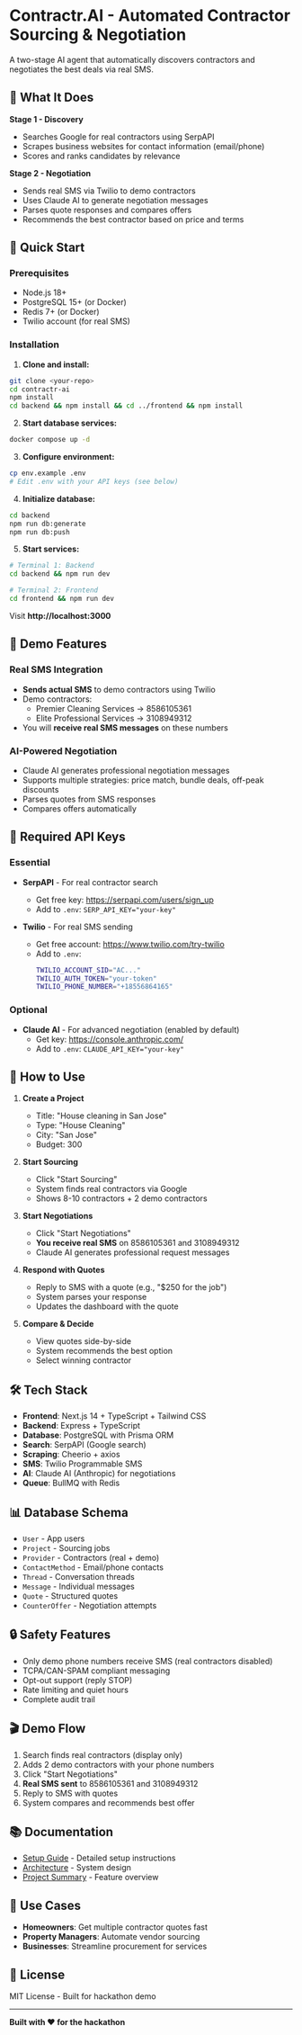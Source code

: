 # Contractr.AI - Automated Contractor Sourcing & Negotiation

A two-stage AI agent that automatically discovers contractors and negotiates the best deals via real SMS.

## 🎯 What It Does

**Stage 1 - Discovery**
- Searches Google for real contractors using SerpAPI
- Scrapes business websites for contact information (email/phone)
- Scores and ranks candidates by relevance

**Stage 2 - Negotiation**
- Sends real SMS via Twilio to demo contractors
- Uses Claude AI to generate negotiation messages
- Parses quote responses and compares offers
- Recommends the best contractor based on price and terms

## 🚀 Quick Start

### Prerequisites
- Node.js 18+
- PostgreSQL 15+ (or Docker)
- Redis 7+ (or Docker)
- Twilio account (for real SMS)

### Installation

1. **Clone and install:**
```bash
git clone <your-repo>
cd contractr-ai
npm install
cd backend && npm install && cd ../frontend && npm install
```

2. **Start database services:**
```bash
docker compose up -d
```

3. **Configure environment:**
```bash
cp env.example .env
# Edit .env with your API keys (see below)
```

4. **Initialize database:**
```bash
cd backend
npm run db:generate
npm run db:push
```

5. **Start services:**
```bash
# Terminal 1: Backend
cd backend && npm run dev

# Terminal 2: Frontend
cd frontend && npm run dev
```

Visit **http://localhost:3000**

## 📱 Demo Features

### Real SMS Integration
- **Sends actual SMS** to demo contractors using Twilio
- Demo contractors:
  - Premier Cleaning Services → 8586105361
  - Elite Professional Services → 3108949312
- You will **receive real SMS messages** on these numbers

### AI-Powered Negotiation
- Claude AI generates professional negotiation messages
- Supports multiple strategies: price match, bundle deals, off-peak discounts
- Parses quotes from SMS responses
- Compares offers automatically

## 🔑 Required API Keys

### Essential
- **SerpAPI** - For real contractor search
  - Get free key: https://serpapi.com/users/sign_up
  - Add to `.env`: `SERP_API_KEY="your-key"`

- **Twilio** - For real SMS sending
  - Get free account: https://www.twilio.com/try-twilio
  - Add to `.env`:
    ```bash
    TWILIO_ACCOUNT_SID="AC..."
    TWILIO_AUTH_TOKEN="your-token"
    TWILIO_PHONE_NUMBER="+18556864165"
    ```

### Optional
- **Claude AI** - For advanced negotiation (enabled by default)
  - Get key: https://console.anthropic.com/
  - Add to `.env`: `CLAUDE_API_KEY="your-key"`

## 📖 How to Use

1. **Create a Project**
   - Title: "House cleaning in San Jose"
   - Type: "House Cleaning"
   - City: "San Jose"
   - Budget: 300

2. **Start Sourcing**
   - Click "Start Sourcing"
   - System finds real contractors via Google
   - Shows 8-10 contractors + 2 demo contractors

3. **Start Negotiations**
   - Click "Start Negotiations"
   - **You receive real SMS** on 8586105361 and 3108949312
   - Claude AI generates professional request messages

4. **Respond with Quotes**
   - Reply to SMS with a quote (e.g., "$250 for the job")
   - System parses your response
   - Updates the dashboard with the quote

5. **Compare & Decide**
   - View quotes side-by-side
   - System recommends the best option
   - Select winning contractor

## 🛠️ Tech Stack

- **Frontend**: Next.js 14 + TypeScript + Tailwind CSS
- **Backend**: Express + TypeScript
- **Database**: PostgreSQL with Prisma ORM
- **Search**: SerpAPI (Google search)
- **Scraping**: Cheerio + axios
- **SMS**: Twilio Programmable SMS
- **AI**: Claude AI (Anthropic) for negotiations
- **Queue**: BullMQ with Redis

## 📊 Database Schema

- `User` - App users
- `Project` - Sourcing jobs
- `Provider` - Contractors (real + demo)
- `ContactMethod` - Email/phone contacts
- `Thread` - Conversation threads
- `Message` - Individual messages
- `Quote` - Structured quotes
- `CounterOffer` - Negotiation attempts

## 🔒 Safety Features

- Only demo phone numbers receive SMS (real contractors disabled)
- TCPA/CAN-SPAM compliant messaging
- Opt-out support (reply STOP)
- Rate limiting and quiet hours
- Complete audit trail

## 🎬 Demo Flow

1. Search finds real contractors (display only)
2. Adds 2 demo contractors with your phone numbers
3. Click "Start Negotiations"
4. **Real SMS sent** to 8586105361 and 3108949312
5. Reply to SMS with quotes
6. System compares and recommends best offer

## 📚 Documentation

- [Setup Guide](./SETUP.md) - Detailed setup instructions
- [Architecture](./docs/ARCHITECTURE.md) - System design
- [Project Summary](./PROJECT_SUMMARY.md) - Feature overview

## 🎯 Use Cases

- **Homeowners**: Get multiple contractor quotes fast
- **Property Managers**: Automate vendor sourcing
- **Businesses**: Streamline procurement for services

## 📝 License

MIT License - Built for hackathon demo

---

**Built with ❤️ for the hackathon**